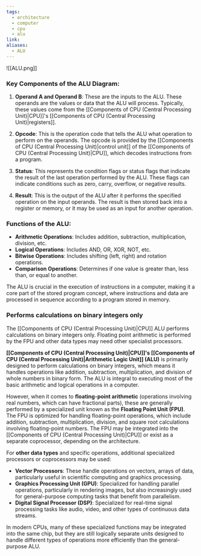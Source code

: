 ```yaml
---
tags:
  - architecture
  - computer
  - cpu
  - alu
link: 
aliases:
  - ALU
---
```


![[ALU.png]]

### Key Components of the ALU Diagram:

1. **Operand A and Operand B**: These are the inputs to the ALU. These operands are the values or data that the ALU will process. Typically, these values come from the [[Components of CPU (Central Processing Unit)|CPU]]'s [[Components of CPU (Central Processing Unit)|registers]].
    
2. **Opcode**: This is the operation code that tells the ALU what operation to perform on the operands. The opcode is provided by the [[Components of CPU (Central Processing Unit)|control unit]] of the [[Components of CPU (Central Processing Unit)|CPU]], which decodes instructions from a program.
    
3. **Status**: This represents the condition flags or status flags that indicate the result of the last operation performed by the ALU. These flags can indicate conditions such as zero, carry, overflow, or negative results.
    
4. **Result**: This is the output of the ALU after it performs the specified operation on the input operands. The result is then stored back into a register or memory, or it may be used as an input for another operation.
    



### Functions of the ALU:

- **Arithmetic Operations**: Includes addition, subtraction, multiplication, division, etc.
- **Logical Operations**: Includes AND, OR, XOR, NOT, etc.
- **Bitwise Operations**: Includes shifting (left, right) and rotation operations.
- **Comparison Operations**: Determines if one value is greater than, less than, or equal to another.

The ALU is crucial in the execution of instructions in a computer, making it a core part of the stored program concept, where instructions and data are processed in sequence according to a program stored in memory.




### Performs calculations on binary integers only


The [[Components of CPU (Central Processing Unit)|CPU]] ALU performs calculations on binary integers only. Floating point arithmetic is performed by the FPU and other data types may need other specialist processors.


**[[Components of CPU (Central Processing Unit)|CPU]]'s [[Components of CPU (Central Processing Unit)|Arithmetic Logic Unit]] (ALU)** is primarily designed to perform calculations on binary integers, which means it handles operations like addition, subtraction, multiplication, and division of whole numbers in binary form. The ALU is integral to executing most of the basic arithmetic and logical operations in a computer.

However, when it comes to **floating-point arithmetic** (operations involving real numbers, which can have fractional parts), these are generally performed by a specialized unit known as the **Floating Point Unit (FPU)**. The FPU is optimized for handling floating-point operations, which include addition, subtraction, multiplication, division, and square root calculations involving floating-point numbers. The FPU may be integrated into the [[Components of CPU (Central Processing Unit)|CPU]] or exist as a separate coprocessor, depending on the architecture.

For **other data types** and specific operations, additional specialized processors or coprocessors may be used:

- **Vector Processors**: These handle operations on vectors, arrays of data, particularly useful in scientific computing and graphics processing.
- **Graphics Processing Unit (GPU)**: Specialized for handling parallel operations, particularly in rendering images, but also increasingly used for general-purpose computing tasks that benefit from parallelism.
- **Digital Signal Processor (DSP)**: Specialized for real-time signal processing tasks like audio, video, and other types of continuous data streams.

In modern CPUs, many of these specialized functions may be integrated into the same chip, but they are still logically separate units designed to handle different types of operations more efficiently than the general-purpose ALU.







